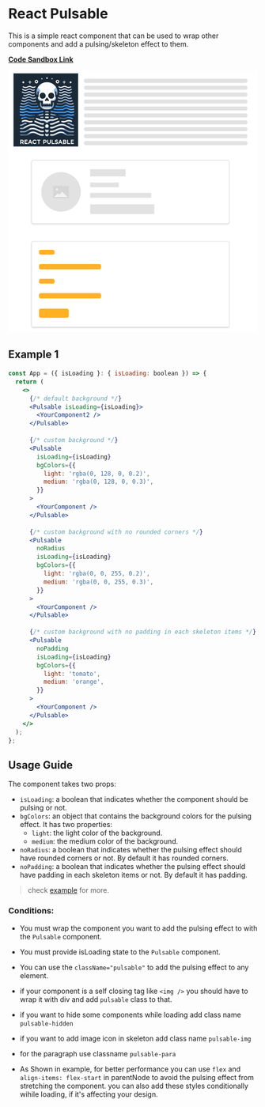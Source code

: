 # React Pulsable

This is a simple react component that can be used to wrap other components and add a pulsing/skeleton effect to them.

**[Code Sandbox Link](https://codesandbox.io/s/k7fdzw?file=/src/App.js)**

![Demo Image](./screenshot.png)

## Example 1

```jsx
const App = ({ isLoading }: { isLoading: boolean }) => {
  return (
    <>
      {/* default background */}
      <Pulsable isLoading={isLoading}>
        <YourComponent2 />
      </Pulsable>

      {/* custom background */}
      <Pulsable
        isLoading={isLoading}
        bgColors={{
          light: 'rgba(0, 128, 0, 0.2)',
          medium: 'rgba(0, 128, 0, 0.3)',
        }}
      >
        <YourComponent />
      </Pulsable>

      {/* custom background with no rounded corners */}
      <Pulsable
        noRadius
        isLoading={isLoading}
        bgColors={{
          light: 'rgba(0, 0, 255, 0.2)',
          medium: 'rgba(0, 0, 255, 0.3)',
        }}
      >
        <YourComponent />
      </Pulsable>

      {/* custom background with no padding in each skeleton items */}
      <Pulsable
        noPadding
        isLoading={isLoading}
        bgColors={{
          light: 'tomato',
          medium: 'orange',
        }}
      >
        <YourComponent />
      </Pulsable>
    </>
  );
};
```

## Usage Guide

The component takes two props:
- `isLoading`: a boolean that indicates whether the component should be pulsing or not.
- `bgColors`: an object that contains the background colors for the pulsing effect. It has two properties:
  - `light`: the light color of the background.
  - `medium`: the medium color of the background.
- `noRadius`: a boolean that indicates whether the pulsing effect should have rounded corners or not. By default it has rounded corners.
- `noPadding`: a boolean that indicates whether the pulsing effect should have padding in each skeleton items or not. By default it has padding.

> check [example](https://codesandbox.io/s/k7fdzw?file=/src/App.js) for more.

### Conditions:

- You must wrap the component you want to add the pulsing effect to with the `Pulsable` component.
- You must provide isLoading state to the `Pulsable` component.
- You can use the `className="pulsable"` to add the pulsing effect to any element.
- if your component is a self closing tag like `<img />` you should have to wrap it with div and add `pulsable` class to that. 
- if you want to hide some components while loading add class name `pulsable-hidden`
- if you want to add image icon in skeleton add class name `pulsable-img`
- for the paragraph use classname `pulsable-para`

- As Shown in example, for better performance you can use `flex` and  `align-items: flex-start` in parentNode to avoid the pulsing effect from stretching the component. you can also add these styles conditionally wihile loading, if it's affecting your design.

